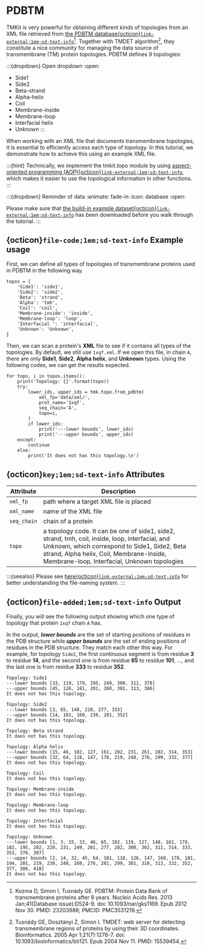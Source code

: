 # PDBTM

TMKit is very powerful for obtaining different kinds of topologies from an XML file retrieved from [the PDBTM database{octicon}`link-external;1em;sd-text-info`](https://pdbtm.unitmp.org/)[^1]. Together with TMDET algorithm[^2], they constitute a nice community for managing the data source of transmembrane (TM) protein topologies. PDBTM defines 9 topologies:

:::{dropdown} Open dropdown
:open:

* Side1
* Side2
* Beta-strand
* Alpha-helix
* Coil
* Membrane-inside
* Membrane-loop
* Interfacial helix
* Unknown
:::

When working with an XML file that documents transmembrane topologies, it is essential to efficiently access each type of topology. In this tutorial, we demonstrate how to achieve this using an example XML file.

:::{hint}
Technically, we implement the tmkit.topo module by using [aspect-oriented programming (AOP){octicon}`link-external;1em;sd-text-info`](https://en.wikipedia.org/wiki/Aspect-oriented_programming), which makes it easier to use the topological information in other functions.
:::

:::{dropdown} Reminder of data
:animate: fade-in
:icon: database
:open: 

Please make sure that [the build-in example dataset{octicon}`link-external;1em;sd-text-info`](../get_started/example_dataset.md) has been downloaded before you walk through the tutorial.
:::



## {octicon}`file-code;1em;sd-text-info` **Example usage**
First, we can define all types of topologies of transmembrane proteins used in PDBTM in the following way.

```{code} python
topos = {
    'Side1': 'side1',
    'Side2': 'side2',
    'Beta': 'strand',
    'Alpha': 'tmh',
    'Coil': 'coil',
    'Membrane-inside': 'inside',
    'Membrane-loop': 'loop',
    'Interfacial ': 'interfacial',
    'Unknown': 'Unknown',
}
```

Then, we can scan a protein's **XML** file to see if it contains all types of the topologies. By default, we still use `1xqf.xml`. If we open this file, in chain `A`, there are only **Side1**, **Side2**, **Alpha helix**, and **Unknown** types. Using the following codes, we can get the results expected.

```{code} python
for topo, i in topos.items():
    print('Topology: {}'.format(topo))
    try:
        lower_ids, upper_ids = tmk.topo.from_pdbtm(
            xml_fp='data/xml/',
            prot_name='1xqf',
            seq_chain='A',
            topo=i,
        )
        if lower_ids:
            print('---lower bounds', lower_ids)
            print('---upper bounds', upper_ids)
    except:
        continue
    else:
        print('It does not has this topology.\n')
```



## {octicon}`key;1em;sd-text-info` **Attributes**

| **Attribute** | **Description**                                                                                                                                                                                                                              |
|---------------|----------------------------------------------------------------------------------------------------------------------------------------------------------------------------------------------------------------------------------------------|
| `xml_fp`        | path where a target XML file is placed                                                                                                                                                                                                       |
| `xml_name`      | name of the XML file                                                                                                                                                                                                                         |
| `seq_chain`     | chain of a protein                                                                                                                                                                                                                           |
| `topo`          | a topology code. It can be one of side1, side2, strand, tmh, coil, inside, loop, interfacial, and Unknown, which correspond to Side1, Side2, Beta strand, Alpha helix, Coil, Membrane-inside, Membrane-loop, Interfacial, Unknown topologies |
 
:::{seealso}
Please see [here{octicon}`link-external;1em;sd-text-info`](../get_started/feature.md#nomenclature) for better understanding the file-naming system.
:::



## {octicon}`file-added;1em;sd-text-info` **Output**

Finally, you will see the following output showing which one type of topology that protein `1xqf` chain `A` has.

In the output, ***lower bounds*** are the set of starting positions of residues in the PDB structure while ***upper bounds*** are the set of ending positions of residues in the PDB structure. They match each other this way. For example, for topology `Side2`, the first continuous segment is from residue **3** to residue **14**, and the second one is from residue **65** to residue **101**, ..., and the last one is from residue **333** to residue **352**.

```{code} python
Topology: Side1
---lower bounds [33, 119, 179, 195, 249, 300, 311, 378]
---upper bounds [45, 126, 181, 201, 260, 301, 313, 386]
It does not has this topology.

Topology: Side2
---lower bounds [3, 65, 148, 220, 277, 333]
---upper bounds [14, 101, 160, 230, 281, 352]
It does not has this topology.

Topology: Beta strand
It does not has this topology.

Topology: Alpha helix
---lower bounds [15, 46, 102, 127, 161, 202, 231, 261, 282, 314, 353]
---upper bounds [32, 64, 118, 147, 178, 219, 248, 276, 299, 332, 377]
It does not has this topology.

Topology: Coil
It does not has this topology.

Topology: Membrane-inside
It does not has this topology.

Topology: Membrane-loop
It does not has this topology.

Topology: Interfacial
It does not has this topology.

Topology: Unknown
---lower bounds [1, 3, 15, 33, 46, 65, 102, 119, 127, 148, 161, 179, 182, 195, 202, 220, 231, 249, 261, 277, 282, 300, 302, 311, 314, 333, 353, 378, 387]
---upper bounds [2, 14, 32, 45, 64, 101, 118, 126, 147, 160, 178, 181, 194, 201, 219, 230, 248, 260, 276, 281, 299, 301, 310, 313, 332, 352, 377, 386, 418]
It does not has this topology.
```

[^1]: Kozma D, Simon I, Tusnády GE. PDBTM: Protein Data Bank of transmembrane proteins after 8 years. Nucleic Acids Res. 2013 Jan;41(Database issue):D524-9. doi: 10.1093/nar/gks1169. Epub 2012 Nov 30. PMID: 23203988; PMCID: PMC3531219.
[^2]: Tusnády GE, Dosztányi Z, Simon I. TMDET: web server for detecting transmembrane regions of proteins by using their 3D coordinates. Bioinformatics. 2005 Apr 1;21(7):1276-7. doi: 10.1093/bioinformatics/bti121. Epub 2004 Nov 11. PMID: 15539454.
